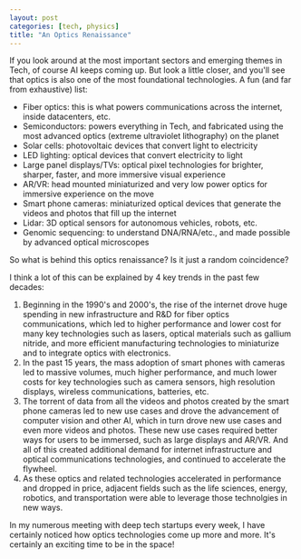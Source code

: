 ```yaml
---
layout: post
categories: [tech, physics]
title: "An Optics Renaissance"
---
```


If you look around at the most important sectors and emerging themes in Tech, of course AI keeps coming up. But look a little closer, and you'll see that optics is also one of the most foundational technologies.  A fun (and far from exhaustive) list:

- Fiber optics: this is what powers communications across the internet, inside datacenters, etc.
- Semiconductors: powers everything in Tech, and fabricated using the most advanced optics (extreme ultraviolet lithography) on the planet
- Solar cells: photovoltaic devices that convert light to electricity
- LED lighting: optical devices that convert electricity to light
- Large panel displays/TVs: optical pixel technologies for brighter, sharper, faster, and more immersive visual experience
- AR/VR: head mounted miniaturized and very low power optics for immersive experience on the move
- Smart phone cameras: miniaturized optical devices that generate the videos and photos that fill up the internet
- Lidar: 3D optical sensors for autonomous vehicles, robots, etc.
- Genomic sequencing: to understand DNA/RNA/etc., and made possible by advanced optical microscopes

So what is behind this optics renaissance? Is it just a random coincidence?

I think a lot of this can be explained by 4 key trends in the past few decades:

1. Beginning in the 1990's and 2000's, the rise of the internet drove huge spending in new infrastructure and R&D for fiber optics communications, which led to higher performance and lower cost for many key technologies such as lasers,  optical materials such as gallium nitride, and more efficient manufacturing technologies to miniaturize and to integrate optics with electronics.
2. In the past 15 years, the mass adoption of smart phones with cameras led to massive volumes, much higher performance, and much lower costs for key technologies such as camera sensors, high resolution displays, wireless communications, batteries, etc.
3. The torrent of data from all the videos and photos created by the smart phone cameras led to new use cases and drove the advancement of computer vision and other AI, which in turn drove new use cases and even more videos and photos. These new use cases required better ways for users to be immersed, such as large displays and AR/VR. And all of this created additional demand for internet infrastructure and optical communications technologies, and continued to accelerate the flywheel.
4. As these optics and related technologies accelerated in performance and dropped in price, adjacent fields such as the life sciences, energy, robotics, and transportation were able to leverage those technolgies in new ways.

In my numerous meeting with deep tech startups every week, I have certainly noticed how optics technologies come up more and more. It's certainly an exciting time to be in the space!

